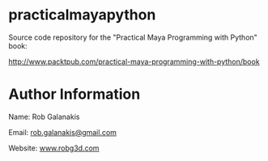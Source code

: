practicalmayapython
===================

Source code repository for the "Practical Maya Programming with Python" book: 

http://www.packtpub.com/practical-maya-programming-with-python/book

Author Information
===

Name: Rob Galanakis

Email: rob.galanakis@gmail.com

Website: www.robg3d.com
